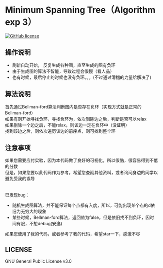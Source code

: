 Minimum Spanning Tree（Algorithm exp 3）
===========
[![GitHub license](https://img.shields.io/github/license/aimerforreimu/AUXPI.svg)](https://github.com/aimerforreimu/AUXPI)   

## 操作说明 
* 刷新自动开始， 反复生成各种图，直至生成的图有负环
* 由于生成图的算法不智能，导致过程会很慢（看人品）
* 也有时候，最后停止的时候也没有负环。。。(不过通过滑稽的力量给解决了)
## 算法说明  
首先通过Bellman-ford算法判断图内是否存在负环（实现方式就是正常的Bellman-ford）   
如果有则开始寻找负环，寻找负环为，依次删除边之后，判断是否可以relax  
如果删除一个边之后，不能relax，则该边一定在负环中（没证明）  
找到该边之后，则依次遍历该边的前序点，则可找到整个环
## 注意事项  
如果您需要应付实验，因为本代码做了良好的可视化，所以很酷，很容易得到不低的分数  
但是，如果您要以此代码作为参考，希望您查阅其他资料，或者询问身边的同学以避免受我的误导
<br>
<br>  
已发现bug：
* 随机生成图算法，并不能保证每个点都有入度，所以，可能出现某个点的d依旧为无穷大的现象
* 某些时候，Bellman-ford算法，返回值为false，但是依旧找不到负环，因时间有限，不想debug(安逸)  

如果您使用了我的代码，或者参考了我的代码，希望star一下，感激不尽
## LICENSE

GNU General Public License v3.0
